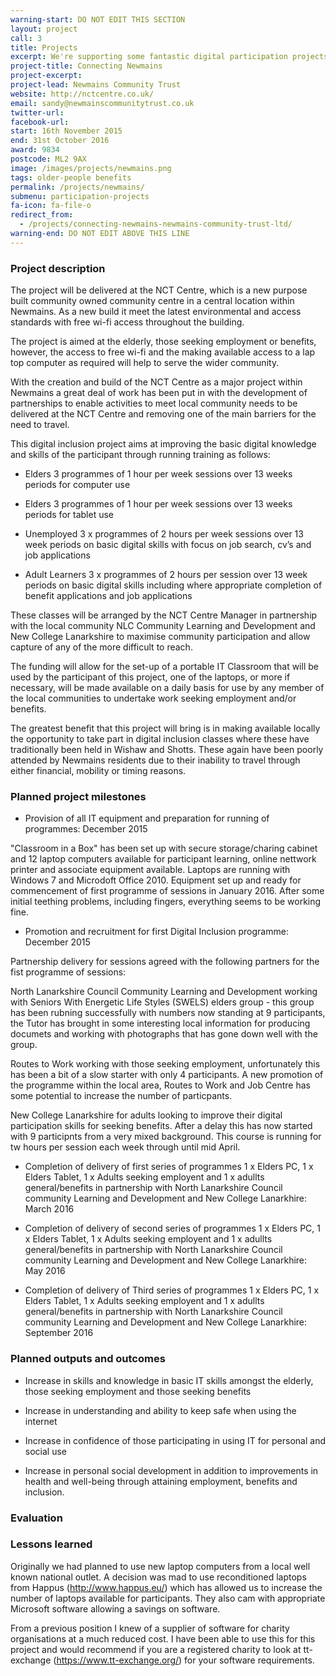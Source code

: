 ```yaml
---
warning-start: DO NOT EDIT THIS SECTION
layout: project
call: 3
title: Projects
excerpt: We're supporting some fantastic digital participation projects. Here are their stories.
project-title: Connecting Newmains
project-excerpt:
project-lead: Newmains Community Trust
website: http://nctcentre.co.uk/
email: sandy@newmainscommunitytrust.co.uk
twitter-url:
facebook-url:
start: 16th November 2015
end: 31st October 2016
award: 9834
postcode: ML2 9AX
image: /images/projects/newmains.png
tags: older-people benefits
permalink: /projects/newmains/
submenu: participation-projects
fa-icon: fa-file-o
redirect_from:
  - /projects/connecting-newmains-newmains-community-trust-ltd/
warning-end: DO NOT EDIT ABOVE THIS LINE
---
```


### Project description

The project will be delivered at the NCT Centre, which is a new purpose built community owned community centre in a central location within Newmains. As a new build it meet the latest environmental and access standards with free wi-fi access throughout the building.

The project is aimed at the elderly, those seeking employment or benefits, however, the access to free wi-fi and the making available access to a lap top computer as required will help to serve the wider community.

With the creation and build of the NCT Centre as a major project within Newmains a great deal of work has been put in with the development of partnerships to enable activities to meet local community needs to be delivered at the NCT Centre and removing one of the main barriers for the need to travel.

This digital inclusion project aims at improving the basic digital knowledge and skills of the participant through running training as follows:

* Elders 3 programmes of 1 hour per week sessions over 13 weeks periods for computer use

* Elders 3 programmes of 1 hour per week sessions over 13 weeks periods for tablet use

* Unemployed 3 x programmes of 2 hours per week sessions over 13 week periods on basic digital skills with focus on job search, cv’s and job applications

* Adult Learners 3 x programmes of 2 hours per session over 13 week periods on basic digital skills including where appropriate completion of benefit applications and job applications

These classes will be arranged by the NCT Centre Manager in partnership with the local community NLC Community Learning and Development and New College Lanarkshire to maximise community participation and allow capture of any of the more difficult to reach.

The funding will allow for the set-up of a portable IT Classroom that will be used by the participant of this project, one of the laptops, or more if necessary, will be made available on a daily basis for use by any member of the local communities to undertake work seeking employment and/or benefits.

The greatest benefit that this project will bring is in making available locally the opportunity to take part in digital inclusion classes where these have traditionally been held in Wishaw and Shotts. These again have been poorly attended by Newmains residents due to their inability to travel through either financial, mobility or timing reasons.

### Planned project milestones

* Provision of all IT equipment and preparation for running of programmes: December 2015

"Classroom in a Box" has been set up with secure storage/charing cabinet and 12 laptop computers available for participant learning, online nettwork printer and associate equipment available. Laptops are running with Windows 7 and Microdoft Office 2010.  Equipment set up and ready for commencement of first programme of sessions in January 2016.  After some initial teething problems, including fingers, everything seems to be working fine.

* Promotion and recruitment for first Digital Inclusion programme: December 2015

Partnership delivery for sessions agreed with the following partners for the fist programme of sessions:

North Lanarkshire Council Community Learning and Development working with Seniors With Energetic Life Styles (SWELS) elders group - this group has been rubning successfully with numbers now standing at 9 participants, the Tutor has brought in some interesting local information for producing documets and working with photographs that has gone down well with the group.

Routes to Work working with those seeking employment, unfortunately this has been a bit of a slow starter with only 4 participants.  A new promotion of the programme within the local area, Routes to Work and Job Centre has some potential to increase the number of particpants.

New College Lanarkshire for adults looking to improve their digital participation skills for seeking benefits.  After a delay this has now started with 9 participnts from a very mixed background. This course is running for tw hours per session each week through until mid April.

* Completion of delivery of first series of programmes 1 x Elders PC, 1 x Elders Tablet, 1 x Adults seeking employent and 1 x adullts general/benefits in partnership with North Lanarkshire Council community Learning and Development and New College Lanarkhire: March 2016

* Completion of delivery of second series of programmes 1 x Elders PC, 1 x Elders Tablet, 1 x Adults seeking employent and 1 x adullts general/benefits in partnership with North Lanarkshire Council community Learning and Development and New College Lanarkhire: May 2016

* Completion of delivery of Third series of programmes 1 x Elders PC, 1 x Elders Tablet, 1 x Adults seeking employent and 1 x adullts general/benefits in partnership with North Lanarkshire Council community Learning and Development and New College Lanarkhire: September 2016

### Planned outputs and outcomes

* Increase in skills and knowledge in basic IT skills amongst the elderly, those seeking employment and those seeking benefits

* Increase in understanding and ability to keep safe when using the internet

* Increase in confidence of those participating in using IT for personal and social use

* Increase in personal social development in addition to improvements in health and well-being through attaining employment, benefits and inclusion.


### Evaluation


### Lessons learned

Originally we had planned to use new laptop computers from a local well known national outlet.  A decision was mad to use reconditioned laptops from Happus (http://www.happus.eu/) which has allowed us to increase the number of laptops available for participants.  They also cam with appropriate Microsoft software allowing a savings on software.

From a previous position I knew of a supplier of software for charity organisations at a much reduced cost.  I have been able to use this for this project and would recommend if you are a registered charity to look at tt-exchange (https://www.tt-exchange.org/) for your software requirements.
